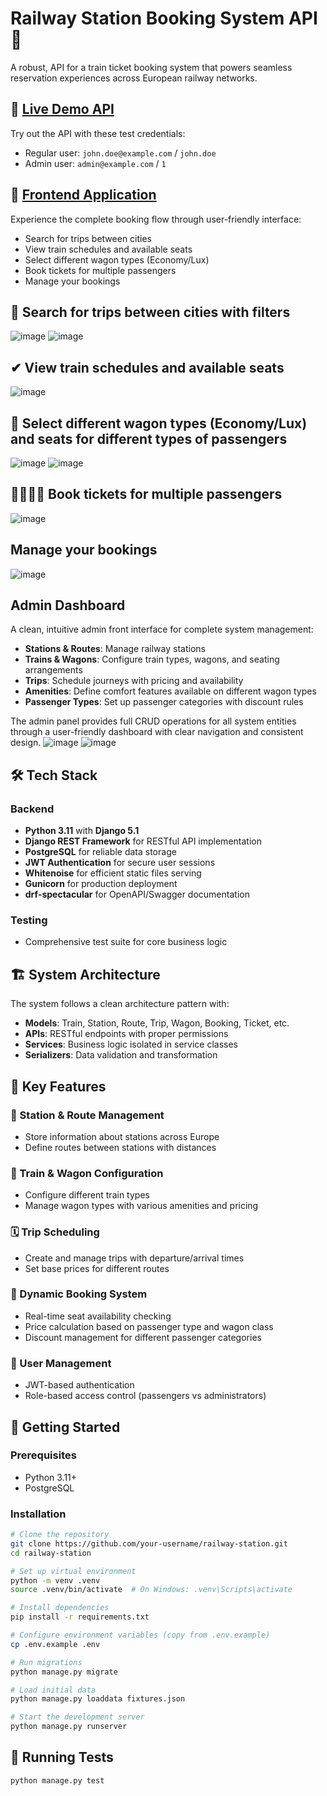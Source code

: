 # Railway Station Booking System API 🚆

A robust, API for a train ticket booking system that powers seamless reservation experiences across European railway networks.

## 🌟 [Live Demo API](https://railway-station.onrender.com/api/docs/)

Try out the API with these test credentials:
- Regular user: `john.doe@example.com` / `john.doe`
- Admin user: `admin@example.com` / `1`

## 📱 [Frontend Application](https://railway-station-front-frbs.vercel.app)

Experience the complete booking flow through user-friendly interface:
- Search for trips between cities
- View train schedules and available seats
- Select different wagon types (Economy/Lux)
- Book tickets for multiple passengers
- Manage your bookings

## 🔎 Search for trips between cities with filters
![image](https://github.com/user-attachments/assets/800c6b12-5404-4a75-86ca-230583cef642)
![image](https://github.com/user-attachments/assets/95f318e9-8048-4c43-a958-7affc6bff26a)

## ✔ View train schedules and available seats
![image](https://github.com/user-attachments/assets/8f5e75d2-0840-4e8c-8ace-9917d79f1f70)

## 🚎 Select different wagon types (Economy/Lux) and seats for different types of passengers
![image](https://github.com/user-attachments/assets/d1fadbd7-8fff-4a24-9d40-1080649e71ae)
![image](https://github.com/user-attachments/assets/ec491e48-de83-4345-a183-286880d5eb53)

## 👨‍👩‍👧‍👦 Book tickets for multiple passengers
![image](https://github.com/user-attachments/assets/b828e687-1710-4bf3-b013-3015670f9981)

## Manage your bookings
![image](https://github.com/user-attachments/assets/3603408c-00a1-4b4f-9653-962b76f9d3cb)

## Admin Dashboard

A clean, intuitive admin front interface for complete system management:

- **Stations & Routes**: Manage railway stations
- **Trains & Wagons**: Configure train types, wagons, and seating arrangements
- **Trips**: Schedule journeys with pricing and availability
- **Amenities**: Define comfort features available on different wagon types
- **Passenger Types**: Set up passenger categories with discount rules

The admin panel provides full CRUD operations for all system entities through a user-friendly dashboard with clear navigation and consistent design.
![image](https://github.com/user-attachments/assets/cdf94fff-5065-4e69-8ce7-8b28bd393dbb)
![image](https://github.com/user-attachments/assets/2755457c-3d4a-4f73-a9de-ea146b331d88)

## 🛠️ Tech Stack

### Backend
- **Python 3.11** with **Django 5.1**
- **Django REST Framework** for RESTful API implementation
- **PostgreSQL** for reliable data storage
- **JWT Authentication** for secure user sessions
- **Whitenoise** for efficient static files serving
- **Gunicorn** for production deployment
- **drf-spectacular** for OpenAPI/Swagger documentation

### Testing
- Comprehensive test suite for core business logic

## 🏗️ System Architecture

The system follows a clean architecture pattern with:
- **Models**: Train, Station, Route, Trip, Wagon, Booking, Ticket, etc.
- **APIs**: RESTful endpoints with proper permissions
- **Services**: Business logic isolated in service classes
- **Serializers**: Data validation and transformation

## 🔑 Key Features

### 🚉 Station & Route Management
- Store information about stations across Europe
- Define routes between stations with distances

### 🚋 Train & Wagon Configuration
- Configure different train types
- Manage wagon types with various amenities and pricing

### 🗓️ Trip Scheduling
- Create and manage trips with departure/arrival times
- Set base prices for different routes

### 🎫 Dynamic Booking System
- Real-time seat availability checking
- Price calculation based on passenger type and wagon class
- Discount management for different passenger categories

### 👤 User Management
- JWT-based authentication
- Role-based access control (passengers vs administrators)

## 🚀 Getting Started

### Prerequisites
- Python 3.11+
- PostgreSQL

### Installation

```bash
# Clone the repository
git clone https://github.com/your-username/railway-station.git
cd railway-station

# Set up virtual environment
python -m venv .venv
source .venv/bin/activate  # On Windows: .venv\Scripts\activate

# Install dependencies
pip install -r requirements.txt

# Configure environment variables (copy from .env.example)
cp .env.example .env

# Run migrations
python manage.py migrate

# Load initial data
python manage.py loaddata fixtures.json

# Start the development server
python manage.py runserver
```

## 🧪 Running Tests

```bash
python manage.py test
```
